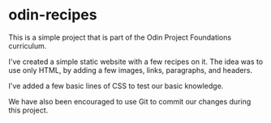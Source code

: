 # odin-recipes

This is a simple project that is part of the Odin Project Foundations curriculum.

I've created a simple static website with a few recipes on it. 
The idea was to use only HTML, by adding a few images, links, paragraphs, and headers.

I've added a few basic lines of CSS to test our basic knowledge.

We have also been encouraged to use Git to commit our changes during this project.